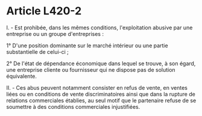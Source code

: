 # Article L420-2

I. - Est prohibée, dans les mêmes conditions, l'exploitation abusive par une entreprise ou un groupe d'entreprises :

1° D'une position dominante sur le marché intérieur ou une partie substantielle de celui-ci ;

2° De l'état de dépendance économique dans lequel se trouve, à son égard, une entreprise cliente ou fournisseur qui ne dispose pas de solution équivalente.

II. - Ces abus peuvent notamment consister en refus de vente, en ventes liées ou en conditions de vente discriminatoires ainsi que dans la rupture de relations commerciales établies, au seul motif que le partenaire refuse de se soumettre à des conditions commerciales injustifiées.
